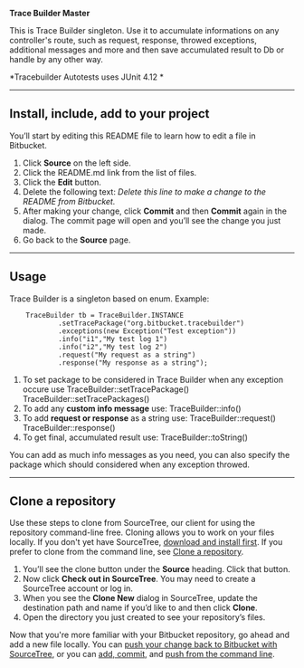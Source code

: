 **Trace Builder Master**

This is Trace Builder singleton. Use it to accumulate informations on any controller's route, such as request, response, throwed exceptions, additional messages and more and then save accumulated result to Db or handle by any other way.

*Tracebuilder Autotests uses JUnit 4.12 *

---

## Install, include, add to your project

You’ll start by editing this README file to learn how to edit a file in Bitbucket.

1. Click **Source** on the left side.
2. Click the README.md link from the list of files.
3. Click the **Edit** button.
4. Delete the following text: *Delete this line to make a change to the README from Bitbucket.*
5. After making your change, click **Commit** and then **Commit** again in the dialog. The commit page will open and you’ll see the change you just made.
6. Go back to the **Source** page.

---

## Usage

Trace Builder is a singleton based on enum.
Example:

        TraceBuilder tb = TraceBuilder.INSTANCE
                .setTracePackage("org.bitbucket.tracebuilder")
                .exceptions(new Exception("Test exception"))
                .info("i1","My test log 1")
                .info("i2","My test log 2")
                .request("My request as a string")
                .response("My response as a string");
				
1. To set package to be considered in Trace Builder when any exception occure use
TraceBuilder::setTracePackage()
TraceBuilder::setTracePackages()
2. To add any **custom info message** use:
TraceBuilder::info()
3. To add **request or response** as a string use:
TraceBuilder::request()
TraceBuilder::response()
4. To get final, accumulated result use:
TraceBuilder::toString()

You can add as much info messages as you need, you can also specify the package which should considered when any exception throwed.

---

## Clone a repository

Use these steps to clone from SourceTree, our client for using the repository command-line free. Cloning allows you to work on your files locally. If you don't yet have SourceTree, [download and install first](https://www.sourcetreeapp.com/). If you prefer to clone from the command line, see [Clone a repository](https://confluence.atlassian.com/x/4whODQ).

1. You’ll see the clone button under the **Source** heading. Click that button.
2. Now click **Check out in SourceTree**. You may need to create a SourceTree account or log in.
3. When you see the **Clone New** dialog in SourceTree, update the destination path and name if you’d like to and then click **Clone**.
4. Open the directory you just created to see your repository’s files.

Now that you're more familiar with your Bitbucket repository, go ahead and add a new file locally. You can [push your change back to Bitbucket with SourceTree](https://confluence.atlassian.com/x/iqyBMg), or you can [add, commit,](https://confluence.atlassian.com/x/8QhODQ) and [push from the command line](https://confluence.atlassian.com/x/NQ0zDQ).